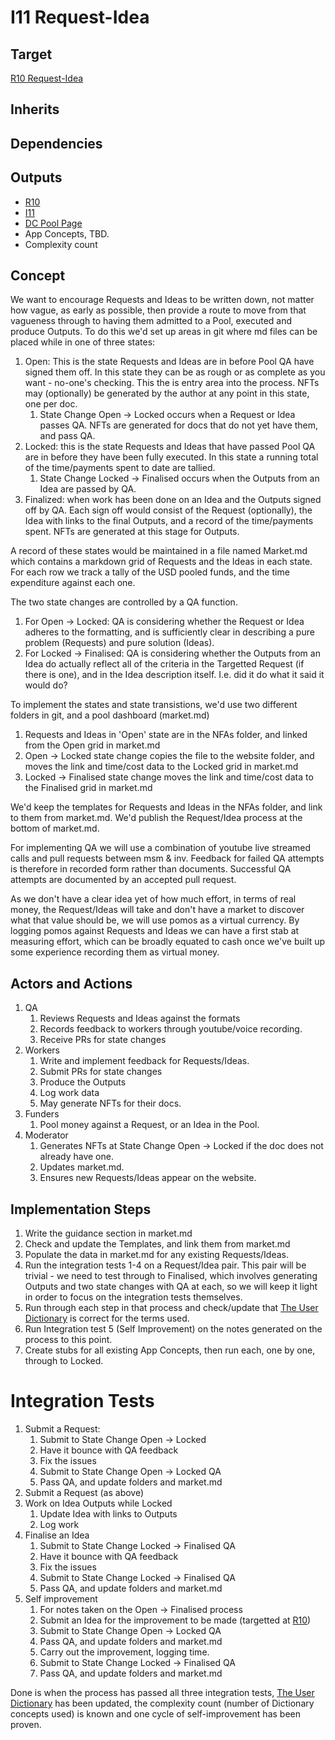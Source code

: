# I11 Request-Idea

## Target

[R10 Request-Idea](https://github.com/dreamcatcher-tech/dreamcatcher-tech.github.io/blob/master/website/nfas/Requests/R10.md)

## Inherits

## Dependencies

## Outputs

- [R10](https://github.com/dreamcatcher-tech/dreamcatcher-tech.github.io/blob/master/website/nfas/Requests/R10.md)
- [I11](https://github.com/dreamcatcher-tech/dreamcatcher-tech.github.io/blob/master/website/nfas/Ideas/I11.md)
- [DC Pool Page](https://dreamcatcher-tech.github.io/pool/)
- App Concepts, TBD.
- Complexity count

## Concept
We want to encourage Requests and Ideas to be written down, not matter how vague, as early as possible, then provide a route to move from that vagueness through to having them admitted to a Pool, executed and produce Outputs.  To do this we'd set up areas in git where md files can be placed while in one of three states:  

1. Open: This is the state Requests and Ideas are in before Pool QA have signed them off.  In this state they can be as rough or as complete as you want - no-one's checking.  This the is entry area into the process.   NFTs may (optionally) be generated by the author at any point in this state, one per doc.
	1. State Change Open -> Locked occurs when a Request or Idea passes QA.  NFTs are generated for docs that do not yet have them, and pass QA.
1. Locked: this is the state Requests and Ideas that have passed Pool QA are in before they have been fully executed.  In this state a running total of the time/payments spent to date are tallied.
	1. State Change Locked -> Finalised occurs when the Outputs from an Idea are passed by QA.
1. Finalized: when work has been done on an Idea and the Outputs signed off by QA.  Each sign off would consist of the Request (optionally), the Idea with links to the final Outputs, and a record of the time/payments spent.  NFTs are generated at this stage for Outputs.

A record of these states would be maintained in a file named Market.md which contains a markdown grid of Requests and the Ideas in each state.  For each row we track a tally of the USD pooled funds, and the time expenditure against each one.

The two state changes are controlled by a QA function.  

1. For Open -> Locked: QA is considering whether the Request or Idea adheres to the formatting, and is sufficiently clear in describing a pure problem (Requests) and pure solution (Ideas).  
1. For Locked -> Finalised: QA is considering whether the Outputs from an Idea do actually reflect all of the criteria in the Targetted Request (if there is one), and in the Idea description itself.  I.e. did it do what it said it would do?

To implement the states and state transistions, we'd use two different folders in git, and a pool dashboard (market.md)

1. Requests and Ideas in 'Open' state are in the NFAs folder, and linked from the Open grid in market.md
1. Open -> Locked state change copies the file to the website folder, and moves the link and time/cost data to the Locked grid in market.md
1. Locked -> Finalised state change moves the link and time/cost data to the Finalised grid in market.md

We'd keep the templates for Requests and Ideas in the NFAs folder, and link to them from market.md.  We'd publish the Request/Idea process at the bottom of market.md.

For implementing QA we will use a combination of youtube live streamed calls and pull requests between msm & inv.  Feedback for failed QA attempts is therefore in recorded form rather than documents.  Successful QA attempts are documented by an accepted pull request.

As we don't have a clear idea yet of how much effort, in terms of real money, the Request/Ideas will take and don't have a market to discover what that value should be, we will use pomos as a virtual currency.  By logging pomos against Requests and Ideas we can have a first stab at measuring effort, which can be broadly equated to cash once we've built up some experience recording them as virtual money.


## Actors and Actions

1. QA
	1. Reviews Requests and Ideas against the formats
	1. Records feedback to workers through youtube/voice recording.
	1. Receive PRs for state changes
1. Workers
	1. Write and implement feedback for Requests/Ideas.
	1. Submit PRs for state changes
	1. Produce the Outputs
	1. Log work data
	1. May generate NFTs for their docs.
1. Funders
	1. Pool money against a Request, or an Idea in the Pool.
1. Moderator
	1. Generates NFTs at State Change Open -> Locked if the doc does not already have one.
	1. Updates market.md.
	1. Ensures new Requests/Ideas appear on the website.


## Implementation Steps
1. Write the guidance section in market.md
1. Check and update the Templates, and link them from market.md
1. Populate the data in market.md for any existing Requests/Ideas.
1. Run the integration tests 1-4 on a Request/Idea pair.  This pair will be trivial - we need to test through to Finalised, which involves generating Outputs and two state changes with QA at each, so we will keep it light in order to focus on the integration tests themselves.  
1. Run through each step in that process and check/update that [The User Dictionary](https://dreamcatcher-tech.github.io/docs/) is correct for the terms used.  
2. Run Integration test 5 (Self Improvement) on the notes generated on the process to this point.
3. Create stubs for all existing App Concepts, then run each, one by one, through to Locked.


# Integration Tests
1. Submit a Request:
    1. Submit to State Change Open -> Locked
    1. Have it bounce with QA feedback
    1. Fix the issues
    1. Submit to State Change Open -> Locked QA
    1. Pass QA, and update folders and market.md
1. Submit a Request (as above)
1. Work on Idea Outputs while Locked
    1. Update Idea with links to Outputs
    1. Log work
1. Finalise an Idea 
	1. Submit to State Change Locked -> Finalised QA
	1. Have it bounce with QA feedback
	1. Fix the issues
	1. Submit to State Change Locked -> Finalised QA
	1. Pass QA, and update folders and market.md
1. Self improvement
	1. For notes taken on the Open -> Finalised process
	1. Submit an Idea for the improvement to be made (targetted at [R10]())
	1. Submit to State Change Open -> Locked QA
	1. Pass QA, and update folders and market.md
	1. Carry out the improvement, logging time.
	1. Submit to State Change Locked -> Finalised QA
	1. Pass QA, and update folders and market.md

Done is when the process has passed all three integration tests, [The User Dictionary](https://dreamcatcher-tech.github.io/docs/) has been updated, the complexity count (number of Dictionary concepts used) is known and one cycle of self-improvement has been proven.
